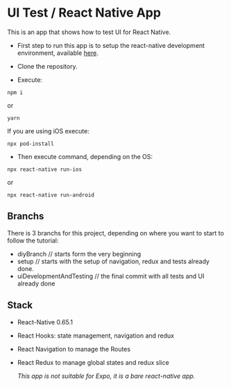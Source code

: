 # UI Test / React Native App

This is an app that shows how to test UI for React Native.

- First step to run this app is to setup the react-native development environment, available [here](https://reactnative.dev/docs/environment-setup).

- Clone the repository.

- Execute:

```
npm i
```

or

```
yarn
```

If you are using iOS execute:

```
npx pod-install
```

- Then execute command, depending on the OS:

```
npx react-native run-ios
```

or

```
npx react-native run-android
```

## Branchs

There is 3 branchs for this project, depending on where you want to start to follow the tutorial:

- diyBranch // starts form the very beginning
- setup // starts with the setup of navigation, redux and tests already done.
- uiDevelopmentAndTesting // the final commit with all tests and UI already done

## Stack

- React-Native 0.65.1
- React Hooks: state management, navigation and redux
- React Navigation to manage the Routes
- React Redux to manage global states and redux slice

  _This app is not suitable for Expo, it is a bare react-native app._

```

```
